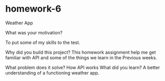# homework-6

Weather App

What was your motivation?

To put some of my skills to the test.

Why did you build this project?
This homework assignment help me get familiar with API and some of the things we learn in the Previous weeks.

What problem does it solve?
How API works
What did you learn?
A better understanding of a functioning weather app.

